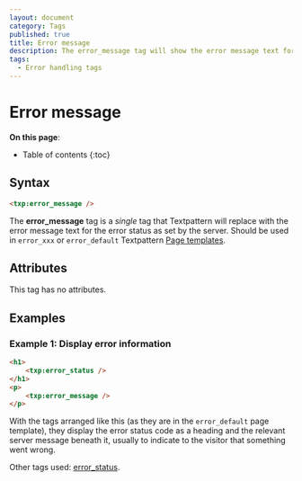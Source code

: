 ```yaml
---
layout: document
category: Tags
published: true
title: Error message
description: The error_message tag will show the error message text for the error status as set by the server.
tags:
  - Error handling tags
---
```


# Error message

**On this page**:

* Table of contents
{:toc}

## Syntax

~~~ html
<txp:error_message />
~~~

The **error_message** tag is a *single* tag that Textpattern will replace with the error message text for the error status as set by the server. Should be used in `error_xxx` or `error_default` Textpattern [Page templates](https://docs.textpattern.com/themes/page-templates-explained).

## Attributes

This tag has no attributes.

## Examples

### Example 1: Display error information

~~~ html
<h1>
    <txp:error_status />
</h1>
<p>
    <txp:error_message />
</p>
~~~

With the tags arranged like this (as they are in the `error_default` page template), they display the error status code as a heading and the relevant server message beneath it, usually to indicate to the visitor that something went wrong.

Other tags used: [error_status](error_status).
